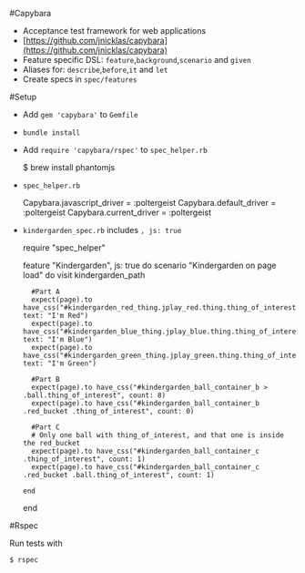 #Capybara

* Acceptance test framework for web applications
* [https://github.com/jnicklas/capybara](https://github.com/jnicklas/capybara)
* Feature specific DSL: ```feature```,```background```,```scenario``` and ```given```
* Aliases for: ```describe```,```before```,```it``` and ```let```
* Create specs in ```spec/features```

#Setup

* Add ```gem 'capybara'``` to ```Gemfile```
* ```bundle install```
* Add ```require 'capybara/rspec'``` to ```spec_helper.rb```

    $ brew install phantomjs


* ```spec_helper.rb```

    Capybara.javascript_driver = :poltergeist
    Capybara.default_driver = :poltergeist
    Capybara.current_driver = :poltergeist

* ```kindergarden_spec.rb``` includes ```, js: true```


    require "spec_helper"

    feature "Kindergarden", js: true do
      scenario "Kindergarden on page load" do
        visit kindergarden_path

        #Part A
        expect(page).to have_css("#kindergarden_red_thing.jplay_red.thing.thing_of_interest", text: "I'm Red")
        expect(page).to have_css("#kindergarden_blue_thing.jplay_blue.thing.thing_of_interest", text: "I'm Blue")
        expect(page).to have_css("#kindergarden_green_thing.jplay_green.thing.thing_of_interest", text: "I'm Green")

        #Part B
        expect(page).to have_css("#kindergarden_ball_container_b > .ball.thing_of_interest", count: 8)
        expect(page).to have_css("#kindergarden_ball_container_b .red_bucket .thing_of_interest", count: 0)

        #Part C
        # Only one ball with thing_of_interest, and that one is inside the red_bucket
        expect(page).to have_css("#kindergarden_ball_container_c .thing_of_interest", count: 1)
        expect(page).to have_css("#kindergarden_ball_container_c .red_bucket .ball.thing_of_interest", count: 1)

      end
    end

#Rspec

Run tests with

    $ rspec

